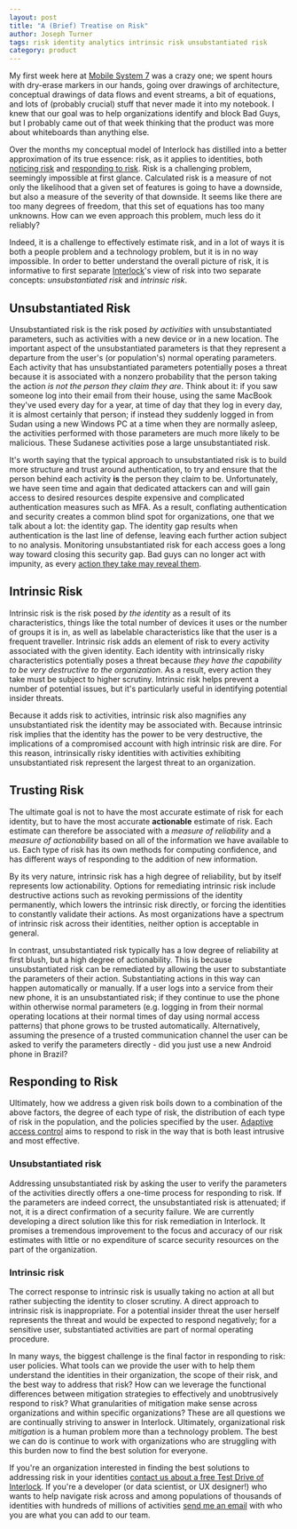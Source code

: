 ```yaml
---
layout: post
title: "A (Brief) Treatise on Risk"
author: Joseph Turner
tags: risk identity analytics intrinsic risk unsubstantiated risk
category: product
---
```


My first week here at [Mobile System 7](https://www.mobilesystem7.com/) was a
crazy one; we spent hours with dry-erase markers in our hands, going over
drawings of architecture, conceptual drawings of data flows and event streams,
a bit of equations, and lots of (probably crucial) stuff that never made it
into my notebook. I knew that our goal was to help organizations identify and
block Bad Guys, but I probably came out of that week thinking that the product
was more about whiteboards than anything else.

Over the months my conceptual model of Interlock has distilled into a better
approximation of its true essence: risk, as it applies to identities, both
[noticing risk](/blog/post/adaptive-access-control/) and [responding to
risk](/blog/post/identity-analytics/). Risk is a challenging problem, seemingly
impossible at first glance. Calculated risk is a measure of not only the
likelihood that a given set of features is going to have a downside, but also a
measure of the severity of that downside. It seems like there are too many
degrees of freedom, that this set of equations has too many unknowns. How can
we even approach this problem, much less do it reliably?

Indeed, it is a challenge to effectively estimate risk, and in a lot of ways it
is both a people problem and a technology problem, but it is in no way
impossible. In order to better understand the overall picture of risk, it is
informative to first separate
[Interlock](http://www.mobilesystem7.com/interlock/)'s view of risk into two
separate concepts: *unsubstantiated risk* and *intrinsic risk*.

## Unsubstantiated Risk

Unsubstantiated risk is the risk posed *by activities* with
unsubstantiated parameters, such as activities with a new device or in a new
location. The important aspect of the unsubstantiated parameters is that they
represent a departure from the user's (or population's) normal operating
parameters. Each activity that has unsubstantiated parameters potentially poses
a threat because it is associated with a nonzero probability that the person
taking the action *is not the person they claim they are*. Think about it: if you
saw someone log into their email from their house, using the same MacBook
they've used every day for a year, at time of day that they log in every day,
it is almost certainly that person; if instead they suddenly logged in from
Sudan using a new Windows PC at a time when they are normally asleep, the
activities performed with those parameters are much more likely to be
malicious. These Sudanese activities pose a large unsubstantiated risk.

It's worth saying that the typical approach to unsubstantiated risk is
to build more structure and trust around authentication, to try and
ensure that the person behind each activity **is** the person they claim
to be. Unfortunately, we have seen time and again that dedicated
attackers can and will gain access to desired resources despite expensive and
complicated authentication measures such as MFA.  As a result, conflating
authentication and security creates a common blind spot for
organizations, one that we talk about a lot: the identity gap. The
identity gap results when authentication is the last line of defense,
leaving each further action subject to no analysis.  Monitoring
unsubstantiated risk for each access goes a long way toward closing this
security gap. Bad guys can no longer act with impunity, as every [action
they take may reveal them](/blog/post/evil-twin/).

## Intrinsic Risk

Intrinsic risk is the risk posed *by the identity* as a result of
its characteristics, things like the total number of devices it uses or the
number of groups it is in, as well as labelable characteristics like that the
user is a frequent traveller. Intrinsic risk adds an element of risk to every
activity associated with the given identity. Each identity with intrinsically
risky characteristics potentially poses a threat because *they have the
capability to be very destructive to the organization*. As a result, every
action they take must be subject to higher scrutiny. Intrinsic risk helps
prevent a number of potential issues, but it's particularly useful in
identifying potential insider threats.

Because it adds risk to activities, intrinsic risk also magnifies any
unsubstantiated risk the identity may be associated with. Because intrinsic
risk implies that the identity has the power to be very destructive, the
implications of a compromised account with high intrinsic risk are dire. For
this reason, intrinsically risky identities with activities exhibiting
unsubstantiated risk represent the largest threat to an organization.

## Trusting Risk

The ultimate goal is not to have the most accurate estimate of
risk for each identity, but to have the most accurate **actionable** estimate of
risk. Each estimate can therefore be associated with a *measure of reliability*
and a *measure of actionability* based on all of the information we have
available to us. Each type of risk has its own methods for computing
confidence, and has different ways of responding to the addition of new
information.

By its very nature, intrinsic risk has a high degree of reliability, but by
itself represents low actionability. Options for remediating intrinsic risk
include destructive actions such as revoking permissions of the identity
permanently, which lowers the intrinsic risk directly, or forcing the
identities to constantly validate their actions. As most organizations have a
spectrum of intrinsic risk across their identities, neither option is
acceptable in general.

In contrast, unsubstantiated risk typically has a low degree of reliability at
first blush, but a high degree of actionability. This is because
unsubstantiated risk can be remediated by allowing the user to substantiate the
parameters of their action. Substantiating actions in this way can happen
automatically or manually. If a user logs into a service from their new phone,
it is an unsubstantiated risk; if they continue to use the phone within
otherwise normal parameters (e.g. logging in from their normal operating
locations at their normal times of day using normal access patterns) that phone
grows to be trusted automatically. Alternatively, assuming the presence of a
trusted communication channel the user can be asked to verify the parameters
directly - did you just use a new Android phone in Brazil?

## Responding to Risk

Ultimately, how we address a given risk boils down to a
combination of the above factors, the degree of each type of risk, the
distribution of each type of risk in the population, and the policies specified
by the user. [Adaptive access control](/blog/post/adaptive-access-control/)
aims to respond to risk in the way that is both least intrusive and most
effective. 

### Unsubstantiated risk

Addressing unsubstantiated risk by asking the user to verify the
parameters of the activities directly offers a one-time process for responding
to risk. If the parameters are indeed correct, the unsubstantiated risk is
attenuated; if not, it is a direct confirmation of a security failure. We are
currently developing a direct solution like this for risk remediation in
Interlock. It promises a tremendous improvement to the focus and accuracy of
our risk estimates with little or no expenditure of scarce security resources
on the part of the organization.

### Intrinsic risk

The correct response to intrinsic risk is usually taking no action at all but
rather subjecting the identity to closer scrutiny. A direct approach to
intrinsic risk is inappropriate. For a potential insider threat the user
herself represents the threat and would be expected to respond negatively; for
a sensitive user, substantiated activities are part of normal operating
procedure. 

In many ways, the biggest challenge is the final factor in responding to risk:
user policies. What tools can we provide the user with to help them understand
the identities in their organization, the scope of their risk, and the best way
to address that risk? How can we leverage the functional differences between
mitigation strategies to effectively and unobtrusively respond to risk? What
granularities of mitigation make sense across organizations and within specific
organizations? These are all questions we are continually striving to answer in
Interlock. Ultimately, organizational risk *mitigation* is a human problem more
than a technology problem. The best we can do is continue to work with
organizations who are struggling with this burden now to find the best solution
for everyone.

If you're an organization interested in finding the best solutions to
addressing risk in your identities [contact us about a free Test Drive of
Interlock](http://www.mobilesystem7.com/test-drive/). If you're a developer (or data scientist, or UX designer!) who
wants to help navigate risk across and among populations of thousands of
identities with hundreds of millions of activities [send me an email](mailto:joseph@mobilesystem7.com) with
who you are what you can add to our team.
